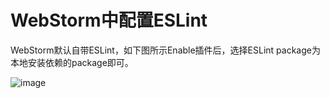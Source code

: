 # WebStorm中配置ESLint

WebStorm默认自带ESLint，如下图所示Enable插件后，选择ESLint package为本地安装依赖的package即可。

![image](http://aligitlab.oss-cn-hangzhou-zmf.aliyuncs.com/uploads/next/eslint-config-next/650fa54e16366ac9d756eeacc2c50aa8/image.png)
